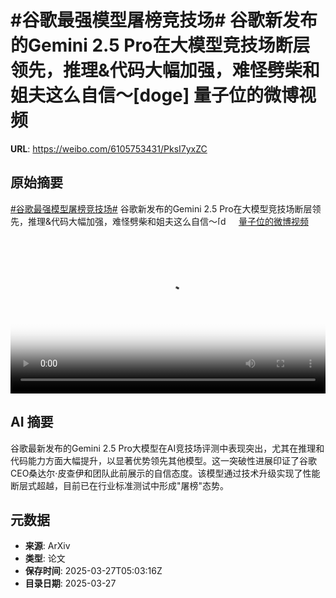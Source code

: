 # #谷歌最强模型屠榜竞技场# 谷歌新发布的Gemini 2.5 Pro在大模型竞技场断层领先，推理&代码大幅加强，难怪劈柴和姐夫这么自信～[doge] 量子位的微博视频

**URL**: https://weibo.com/6105753431/PksI7yxZC

## 原始摘要

<a href="https://m.weibo.cn/search?containerid=231522type%3D1%26t%3D10%26q%3D%23%E8%B0%B7%E6%AD%8C%E6%9C%80%E5%BC%BA%E6%A8%A1%E5%9E%8B%E5%B1%A0%E6%A6%9C%E7%AB%9E%E6%8A%80%E5%9C%BA%23&amp;extparam=%23%E8%B0%B7%E6%AD%8C%E6%9C%80%E5%BC%BA%E6%A8%A1%E5%9E%8B%E5%B1%A0%E6%A6%9C%E7%AB%9E%E6%8A%80%E5%9C%BA%23" data-hide=""><span class="surl-text">#谷歌最强模型屠榜竞技场#</span></a> 谷歌新发布的Gemini 2.5 Pro在大模型竞技场断层领先，推理&amp;代码大幅加强，难怪劈柴和姐夫这么自信～<span class="url-icon"><img alt="[doge]" src="https://h5.sinaimg.cn/m/emoticon/icon/others/d_doge-be7f768d78.png" style="width:1em; height:1em;" referrerpolicy="no-referrer"></span> <a href="https://video.weibo.com/show?fid=1034:5148767197003840" data-hide=""><span class="url-icon"><img style="width: 1rem;height: 1rem" src="https://h5.sinaimg.cn/upload/2015/09/25/3/timeline_card_small_video_default.png" referrerpolicy="no-referrer"></span><span class="surl-text">量子位的微博视频</span></a> <br clear="both"><div style="clear: both"></div><video controls="controls" poster="https://tvax1.sinaimg.cn/orj480/006Fd7o3ly1hzvcuw8ysmj30u01hcn35.jpg" style="width: 100%"><source src="https://f.video.weibocdn.com/o0/PwDVnOmhlx08mZXJyWI801041200cQ8C0E010.mp4?label=mp4_720p&amp;template=720x1280.24.0&amp;ori=0&amp;ps=1CwnkDw1GXwCQx&amp;Expires=1743055346&amp;ssig=z%2Bif%2BVYUH9&amp;KID=unistore,video"><source src="https://f.video.weibocdn.com/o0/kE2T4tlFlx08mZXJqnYs010412007ILT0E010.mp4?label=mp4_hd&amp;template=540x960.24.0&amp;ori=0&amp;ps=1CwnkDw1GXwCQx&amp;Expires=1743055346&amp;ssig=eduCrpo4xv&amp;KID=unistore,video"><source src="https://f.video.weibocdn.com/o0/vKnzxbWolx08mZXJgPk4010412004cmq0E010.mp4?label=mp4_ld&amp;template=360x640.24.0&amp;ori=0&amp;ps=1CwnkDw1GXwCQx&amp;Expires=1743055346&amp;ssig=UHnlmUuLtI&amp;KID=unistore,video"><p>视频无法显示，请前往<a href="https://video.weibo.com/show?fid=1034%3A5148767197003840" target="_blank" rel="noopener noreferrer">微博视频</a>观看。</p></video>

## AI 摘要

谷歌最新发布的Gemini 2.5 Pro大模型在AI竞技场评测中表现突出，尤其在推理和代码能力方面大幅提升，以显著优势领先其他模型。这一突破性进展印证了谷歌CEO桑达尔·皮查伊和团队此前展示的自信态度。该模型通过技术升级实现了性能断层式超越，目前已在行业标准测试中形成"屠榜"态势。

## 元数据

- **来源**: ArXiv
- **类型**: 论文
- **保存时间**: 2025-03-27T05:03:16Z
- **目录日期**: 2025-03-27

